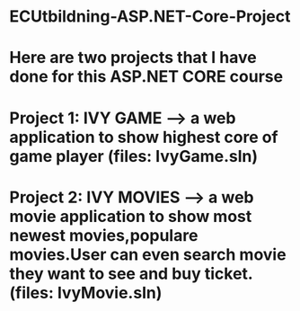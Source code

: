 # ECUtbildning-ASP.NET-Core-Project
# Here are two projects that I have done for this ASP.NET CORE course
# Project 1: IVY GAME --> a web application to show highest core of game player (files: IvyGame.sln)
# Project 2: IVY MOVIES --> a web movie application to show most newest movies,populare movies.User can even search movie they want to see and buy ticket. (files: IvyMovie.sln)
